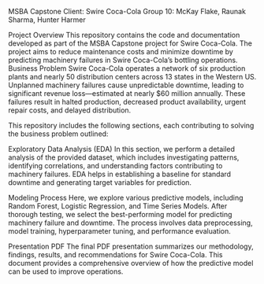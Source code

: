 MSBA Capstone 
Client: Swire Coca-Cola
Group 10: McKay Flake, Raunak Sharma, Hunter Harmer

Project Overview
This repository contains the code and documentation developed as part of the MSBA Capstone project for Swire Coca-Cola. The project aims to reduce maintenance costs and minimize downtime by predicting machinery failures in Swire Coca-Cola’s bottling operations.
Business Problem
Swire Coca-Cola operates a network of six production plants and nearly 50 distribution centers across 13 states in the Western US. Unplanned machinery failures cause unpredictable downtime, leading to significant revenue loss—estimated at nearly $60 million annually. These failures result in halted production, decreased product availability, urgent repair costs, and delayed distribution.

This repository includes the following sections, each contributing to solving the business problem outlined:

Exploratory Data Analysis (EDA)
In this section, we perform a detailed analysis of the provided dataset, which includes investigating patterns, identifying correlations, and understanding factors contributing to machinery failures. EDA helps in establishing a baseline for standard downtime and generating target variables for prediction.

Modeling Process
Here, we explore various predictive models, including Random Forest, Logistic Regression, and Time Series Models. After thorough testing, we select the best-performing model for predicting machinery failure and downtime. The process involves data preprocessing, model training, hyperparameter tuning, and performance evaluation.

Presentation PDF
The final PDF presentation summarizes our methodology, findings, results, and recommendations for Swire Coca-Cola. This document provides a comprehensive overview of how the predictive model can be used to improve operations.
